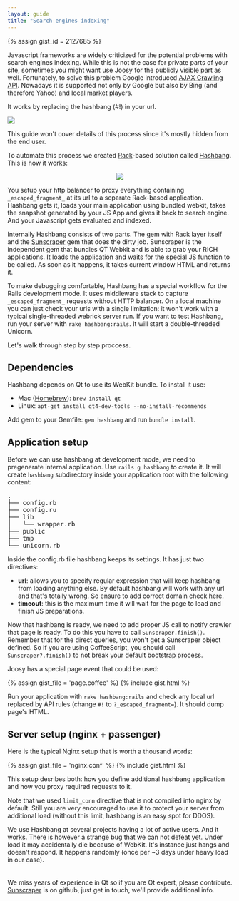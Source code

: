 ```yaml
---
layout: guide
title: "Search engines indexing"
---
```


{% assign gist_id = 2127685 %}

Javascript frameworks are widely criticized for the potential problems with search engines indexing. While this is not the case for private parts of your site, sometimes you might want use Joosy for the publicly visible part as well. Fortunately, to solve this problem Google introduced [AJAX Crawling API](https://developers.google.com/webmasters/ajax-crawling/). Nowadays it is supported not only by Google but also by Bing (and therefore Yahoo) and local market players.

It works by replacing the hashbang (#!) in your url.

![](https://developers.google.com/webmasters/ajax-crawling/docs/images/crawlerserver2.png)

This guide won't cover details of this process since it's mostly hidden from the end user.

To automate this process we created [Rack](http://rack.github.com/)-based solution called [Hashbang](https://github.com/roundlake/hashbang). This is how it works:

<div style="text-align: center; width: 100%">
  <img src="http://f.cl.ly/items/2P0S2a0K0V2r3Y2Q1O33/hashbang.png" />
</div>

You setup your http balancer to proxy everything containing `_escaped_fragment_` at its url to a separate Rack-based application. Hashbang gets it, loads your main application using bundled webkit, takes the snapshot generated by your JS App and gives it back to search engine. And your Javascript gets evaluated and indexed.

Internally Hashbang consists of two parts. The gem with Rack layer itself and the [Sunscraper](https://github.com/roundlake/sunscraper) gem that does the dirty job. Sunscraper is the independent gem that bundles QT Webkit and is able to grab  your RICH applications. It loads the application and waits for the special JS function to be called. As soon as it happens, it takes current window HTML and returns it.

To make debugging comfortable, Hashbang has a special workflow for the Rails development mode. It uses middleware stack to capture `_escaped_fragment_` requests without HTTP balancer. On a local machine you can just check your urls with a single limitation:  it won't work with a typical single-threaded webrick server run. If you want to test Hashbang, run your server with `rake hashbang:rails`. It will start a double-threaded Unicorn.

Let's walk through step by step proccess.

## Dependencies

Hashbang depends on Qt to use its WebKit bundle. To install it use:

* Mac ([Homebrew](http://mxcl.github.com/homebrew/)): `brew install qt`
* Linux: `apt-get install qt4-dev-tools --no-install-recommends`

Add gem to your Gemfile: `gem hashbang` and run `bundle install`.

## Application setup

Before we can use hashbang at development mode, we need to pregenerate internal application. Use `rails g hashbang` to create it. It will create `hashbang` subdirectory inside your application root with the following content:

<div class="black_wheel">
  <pre>.
├── config.rb
├── config.ru
├── lib
│   └── wrapper.rb
├── public
├── tmp
└── unicorn.rb</pre>
</div>

Inside the config.rb file hashbang keeps its settings. It has just two directives:

* **url**: allows you to specify regular expression that will keep hashbang from loading anything else. By default hashbang will work with any url and that's totally wrong. So ensure to add correct domain check here.
* **timeout**: this is the maximum time it will wait for the page to load and finish JS preparations.

Now that hashbang is ready, we need to add proper JS call to notify crawler that page is ready. To do this you have to call `Sunscraper.finish()`. Remember that for the direct queries, you won't get a Sunscraper object defined. So if you are using CoffeeScript, you should call `Sunscraper?.finish()` to not break your default bootstrap process.

Joosy has a special page event that could be used:

{% assign gist_file = 'page.coffee' %}
{% include gist.html %}

Run your application with `rake hashbang:rails` and check any local url replaced by API rules (change `#!` to `?_escaped_fragment=`). It should dump page's HTML.

## Server setup (nginx + passenger)

Here is the typical Nginx setup that is worth a thousand words:

{% assign gist_file = 'nginx.conf' %}
{% include gist.html %}

This setup desribes both: how you define additional hashbang application and how you proxy required requests to it.

Note that we used `limit_conn` directive that is not compiled into nginx by default. Still you are very encouraged to use it to protect your server from additional load (without this limit, hashbang is an easy spot for DDOS).

<div class="warning">
  <p style="padding-bottom: 20px">
    We use Hashbang at several projects having a lot of active users. And it works. There is however a strange bug that we can not defeat yet. Under load it may accidentally die because of WebKit. It's instance just hangs and doesn't respond. It happens randomly (once per ~3 days under heavy load in our case). 
  </p>
  <p>
    We miss years of experience in Qt so if you are Qt expert, please contribute. <a href="https://github.com/roundlake/sunscraper">Sunscraper</a> is on github, just get in touch, we'll provide additional info.
  </p>
</div>